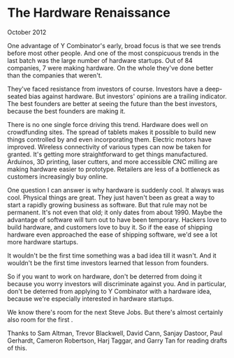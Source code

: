 # The Hardware Renaissance

October 2012

One advantage of Y Combinator's early, broad focus is that we see trends before most other people. And one of the most conspicuous trends in the last batch was the large number of hardware startups. Out of 84 companies, 7 were making hardware. On the whole they've done better than the companies that weren't.

They've faced resistance from investors of course. Investors have a deep-seated bias against hardware. But investors' opinions are a trailing indicator. The best founders are better at seeing the future than the best investors, because the best founders are making it.

There is no one single force driving this trend. Hardware does well on crowdfunding sites. The spread of tablets makes it possible to build new things controlled by and even incorporating them. Electric motors have improved. Wireless connectivity of various types can now be taken for granted. It's getting more straightforward to get things manufactured. Arduinos, 3D printing, laser cutters, and more accessible CNC milling are making hardware easier to prototype. Retailers are less of a bottleneck as customers increasingly buy online.

One question I can answer is why hardware is suddenly cool. It always was cool. Physical things are great. They just haven't been as great a way to start a rapidly growing business as software. But that rule may not be permanent. It's not even that old; it only dates from about 1990. Maybe the advantage of software will turn out to have been temporary. Hackers love to build hardware, and customers love to buy it. So if the ease of shipping hardware even approached the ease of shipping software, we'd see a lot more hardware startups.

It wouldn't be the first time something was a bad idea till it wasn't. And it wouldn't be the first time investors learned that lesson from founders.

So if you want to work on hardware, don't be deterred from doing it because you worry investors will discriminate against you. And in particular, don't be deterred from applying to Y Combinator with a hardware idea, because we're especially interested in hardware startups.

We know there's room for the next Steve Jobs. But there's almost certainly also room for the first .

Thanks to Sam Altman, Trevor Blackwell, David Cann, Sanjay Dastoor, Paul Gerhardt, Cameron Robertson, Harj Taggar, and Garry Tan for reading drafts of this.
